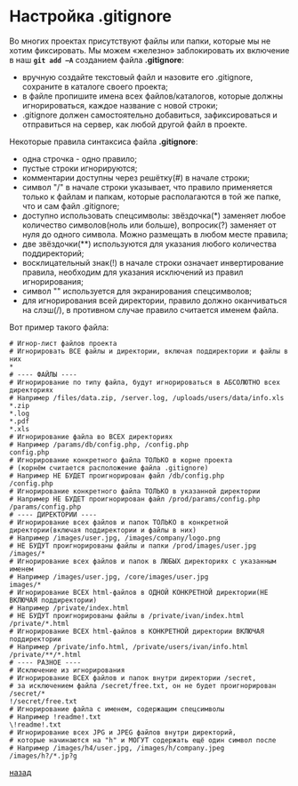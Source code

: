 # Настройка .gitignore

Во многих проектах присутствуют файлы или папки, которые мы не хотим фиксировать. Мы можем «железно» заблокировать их включение в наш **`git add –A`** созданием файла **.gitignore**:
* вручную создайте текстовый файл и назовите его .gitignore, сохраните в каталоге своего проекта;
* в файле пропишите имена всех файлов/каталогов, которые должны игнорироваться, каждое название с новой строки;
* .gitignore должен самостоятельно добавиться, зафиксироваться и отправиться на сервер, как любой другой файл в проекте.

Некоторые правила синтаксиса файла **.gitignore**:
* одна строчка - одно правило;
* пустые строки игнорируются;
* комментарии доступны через решётку(#) в начале строки;
* символ "/" в начале строки указывает, что правило применяется только к файлам и папкам, которые располагаются в той же папке, что и сам файл .gitignore;
* доступно использовать спецсимволы: звёздочка(*) заменяет любое количество символов(ноль или больше), вопросик(?) заменяет от нуля до одного символа. Можно размещать в любом месте правила;
* две звёздочки(**) используются для указания любого количества поддиректорий;
* восклицательный знак(!) в начале строки означает инвертирование правила, необходим для указания исключений из правил игнорирования;
* символ "\" используется для экранирования спецсимволов;
* для игнорирования всей директории, правило должно оканчиваться на слэш(/), в противном случае правило считается именем файла.

Вот пример такого файла:
```
# Игнор-лист файлов проекта
# Игнорировать ВСЕ файлы и директории, включая поддиректории и файлы в них
*
# ---- ФАЙЛЫ ----
# Игнорирование по типу файла, будут игнорироваться в АБСОЛЮТНО всех директориях
# Например /files/data.zip, /server.log, /uploads/users/data/info.xls
*.zip
*.log
*.pdf
*.xls
# Игнорирование файла во ВСЕХ директориях
# Например /params/db/config.php, /config.php
config.php
# Игнорирование конкретного файла ТОЛЬКО в корне проекта
# (корнём считается расположение файла .gitignore)
# Например НЕ БУДЕТ проигнорирован файл /db/config.php
/config.php
# Игнорирование конкретного файла ТОЛЬКО в указанной директории
# Например НЕ БУДЕТ проигнорирован файл /prod/params/config.php
/params/config.php
# ---- ДИРЕКТОРИИ ----
# Игнорирование всех файлов и папок ТОЛЬКО в конкретной директории(включая поддиректории и файлы в них)
# Например /images/user.jpg, /images/company/logo.png
# НЕ БУДУТ проигнорированы файлы и папки /prod/images/user.jpg
/images/*
# Игнорирование всех файлов и папок в ЛЮБЫХ директориях с указанным именем
# Например /images/user.jpg, /core/images/user.jpg
images/*
# Игнорирование ВСЕХ html-файлов в ОДНОЙ КОНКРЕТНОЙ директории(НЕ ВКЛЮЧАЯ поддиректории)
# Например /private/index.html
# НЕ БУДУТ проигнорированы файлы в /private/ivan/index.html
/private/*.html
# Игнорирование ВСЕХ html-файлов в КОНКРЕТНОЙ директории ВКЛЮЧАЯ поддиректории
# Например /private/info.html, /private/users/ivan/info.html
/private/**/*.html
# ---- РАЗНОЕ ----
# Исключение из игнорирования
# Игнорирование ВСЕХ файлов и папок внутри директории /secret,
# за исключением файла /secret/free.txt, он не будет проигнорирован
/secret/*
!/secret/free.txt
# Игнорирование файла с именем, содержащим спецсимволы
# Например !readme!.txt
\!readme!.txt
# Игнорирование всех JPG и JPEG файлов внутри директорий,
# которые начинаются на "h" и МОГУТ содержать ещё один символ после
# Например /images/h4/user.jpg, /images/h/company.jpeg
/images/h?/*.jp?g
```

[назад](./readme.md)
